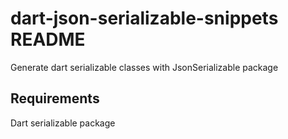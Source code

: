 # dart-json-serializable-snippets README

Generate dart serializable classes with JsonSerializable package

## Requirements

Dart serializable package

